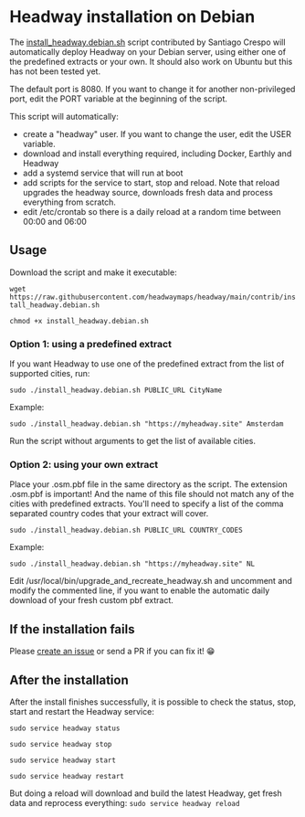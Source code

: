# Headway installation on Debian

The [install_headway.debian.sh](./install_headway.debian.sh) script contributed by Santiago Crespo will automatically deploy Headway on your Debian server, using either one of the predefined extracts or your own. It should also work on Ubuntu but this has not been tested yet.

The default port is 8080. If you want to change it for another non-privileged port, edit the PORT variable at the beginning of the script.

This script will automatically:
 * create a "headway" user. If you want to change the user, edit the USER variable.
 * download and install everything required, including Docker, Earthly and Headway
 * add a systemd service that will run at boot
 * add scripts for the service to start, stop and reload. Note that reload upgrades the headway source, downloads fresh data and process everything from scratch.
 * edit /etc/crontab so there is a daily reload at a random time between 00:00 and 06:00

## Usage

Download the script and make it executable:

`wget https://raw.githubusercontent.com/headwaymaps/headway/main/contrib/install_headway.debian.sh`

`chmod +x install_headway.debian.sh`

### Option 1: using a predefined extract

If you want Headway to use one of the predefined extract from the list of supported cities, run:

`sudo ./install_headway.debian.sh PUBLIC_URL CityName`

Example:

`sudo ./install_headway.debian.sh "https://myheadway.site" Amsterdam`

Run the script without arguments to get the list of available cities.

### Option 2: using your own extract

Place your .osm.pbf file in the same directory as the script. The extension .osm.pbf is important! And the name of this file should not match any of the cities with predefined extracts. You'll need to specify a list of the comma separated country codes that your extract will cover.

`sudo ./install_headway.debian.sh PUBLIC_URL COUNTRY_CODES`

Example:

`sudo ./install_headway.debian.sh "https://myheadway.site" NL`

Edit /usr/local/bin/upgrade_and_recreate_headway.sh and uncomment and modify the commented line, if you want to enable the automatic daily download of your fresh custom pbf extract.

## If the installation fails

Please [create an issue](https://github.com/headwaymaps/headway/issues/new) or send a PR if you can fix it! 😁

## After the installation

After the install finishes successfully, it is possible to check the status, stop, start and restart the Headway service:

`sudo service headway status`

`sudo service headway stop`

`sudo service headway start`

`sudo service headway restart`

But doing a reload will download and build the latest Headway, get fresh data and reprocess everything:
`sudo service headway reload`

